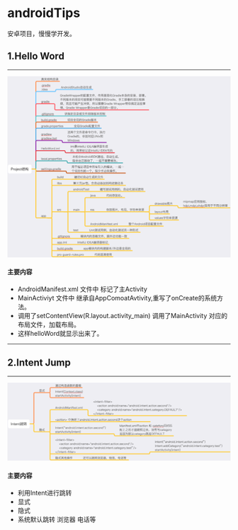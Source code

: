 # androidTips
安卓项目，慢慢学开发。

## 1.Hello Word
- - - -
![](1.HelloWord/logicImage.png)
#### 主要内容
- AndroidManifest.xml 文件中 标记了主Activity
- MainActiviyt  文件中 继承自AppComoatAvtivity,重写了onCreate的系统方法。  
- 调用了setContentView(R.layout.activity_main) 调用了MainActivity
对应的布局文件，加载布局。
- 这样helloWord就显示出来了。

- - - -

## 2.Intent Jump
- - - -
![](2.IntentJump/logicImage.png)

#### 主要内容
- 利用Intent进行跳转
- 显式
- 隐式
- 系统默认跳转 浏览器 电话等
































